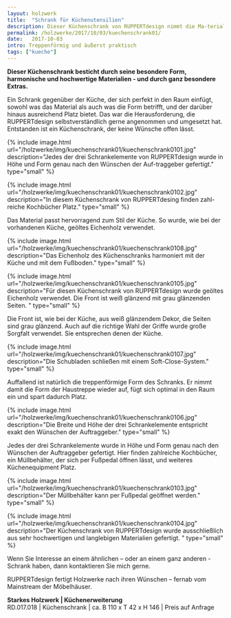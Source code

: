 ```yaml
---
layout: holzwerk
title:  "Schrank für Küchenutensilien"
description: Dieser Küchenschrank von RUPPERTdesign nimmt die Ma-terialien, die für die Küche verwendet wurden, wieder auf und fügt sich perfekt in den Raum ein. 
permalink: /holzwerke/2017/10/03/kuechenschrank01/
date:   2017-10-03
intro: Treppenförmig und äußerst praktisch
tags: ["kueche"]
---
```


**Dieser Küchenschrank besticht durch seine besondere Form, harmonische und hochwertige Materialien - und durch ganz besondere Extras.**

Ein Schrank gegenüber der Küche, der sich perfekt in den Raum einfügt, sowohl was das Material als auch was die Form betrifft, und der darüber hinaus ausreichend Platz bietet. 
Das war die Herausforderung, die RUPPERTdesign selbstverständlich gerne angenommen und umgesetzt hat. 
Entstanden ist ein Küchenschrank, der keine Wünsche offen lässt.


{% include image.html url="/holzwerke/img/kuechenschrank01/kuechenschrank0101.jpg" description="Jedes der drei Schrankelemente von RUPPERTdesign wurde in Höhe und Form genau nach den Wünschen der Auf-traggeber gefertigt." type="small" %}

{% include image.html url="/holzwerke/img/kuechenschrank01/kuechenschrank0102.jpg" description="In diesem Küchenschrank von RUPPERTdesing finden zahl-reiche Kochbücher Platz." type="small" %}


Das Material passt hervorragend zum Stil der Küche. 
So wurde, wie bei der vorhandenen Küche, geöltes Eichenholz verwendet.


{% include image.html url="/holzwerke/img/kuechenschrank01/kuechenschrank0108.jpg" description="Das Eichenholz des Küchenschranks harmoniert mit der Küche und mit dem Fußboden." type="small" %}

{% include image.html url="/holzwerke/img/kuechenschrank01/kuechenschrank0105.jpg" description="Für diesen Küchenschrank von RUPPERTdesign wurde geöltes Eichenholz verwendet. Die Front ist weiß glänzend mit grau glänzenden Seiten. " type="small" %}



Die Front ist, wie bei der Küche, aus weiß glänzendem Dekor, die Seiten sind grau glänzend.
Auch auf die richtige Wahl der Griffe wurde große Sorgfalt verwendet. Sie entsprechen denen der Küche. 


{% include image.html url="/holzwerke/img/kuechenschrank01/kuechenschrank0107.jpg" description="Die Schubladen schließen mit einem Soft-Close-System." type="small" %}


Auffallend ist natürlich die treppenförmige Form des Schranks.
Er nimmt damit die Form der Haustreppe wieder auf, fügt sich optimal in den Raum ein und spart dadurch Platz. 


{% include image.html url="/holzwerke/img/kuechenschrank01/kuechenschrank0106.jpg" description="Die Breite und Höhe der drei Schrankelemente entspricht exakt den Wünschen der Auftraggeber." type="small" %}


Jedes der drei Schrankelemente wurde in Höhe und Form genau nach den Wünschen der Auftraggeber gefertigt.
Hier finden zahlreiche Kochbücher, ein  Müllbehälter, der sich per Fußpedal öffnen lässt, und weiteres Küchenequipment Platz. 


{% include image.html url="/holzwerke/img/kuechenschrank01/kuechenschrank0103.jpg" description="Der Müllbehälter kann per Fußpedal geöffnet werden." type="small" %}

{% include image.html url="/holzwerke/img/kuechenschrank01/kuechenschrank0104.jpg" description="Der Küchenschrank von RUPPERTdesign wurde ausschließlich aus sehr hochwertigen und langlebigen Materialien gefertigt. " type="small" %}


Wenn Sie Interesse an einem ähnlichen – oder an einem ganz anderen - Schrank haben, dann kontaktieren Sie mich gerne. 

RUPPERTdesign fertigt Holzwerke nach ihren Wünschen – fernab vom Mainstream der Möbelhäuser.

**Starkes Holzwerk \| Küchenerweiterung**    
RD.017.018  \|  Küchenschrank  \| ca. B 110 x T 42 x H 146 \|  Preis auf Anfrage
